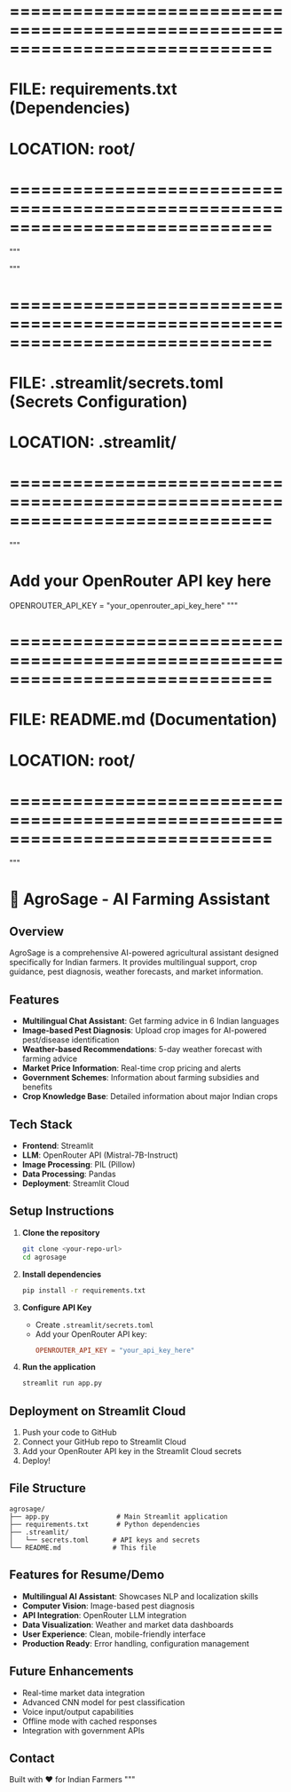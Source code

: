 
# =============================================================================
# FILE: requirements.txt (Dependencies)
# LOCATION: root/
# =============================================================================

"""

"""

# =============================================================================
# FILE: .streamlit/secrets.toml (Secrets Configuration)
# LOCATION: .streamlit/
# =============================================================================

"""
# Add your OpenRouter API key here
OPENROUTER_API_KEY = "your_openrouter_api_key_here"
"""

# =============================================================================
# FILE: README.md (Documentation)
# LOCATION: root/
# =============================================================================

"""
# 🌾 AgroSage - AI Farming Assistant

## Overview
AgroSage is a comprehensive AI-powered agricultural assistant designed specifically for Indian farmers. It provides multilingual support, crop guidance, pest diagnosis, weather forecasts, and market information.

## Features
- **Multilingual Chat Assistant**: Get farming advice in 6 Indian languages
- **Image-based Pest Diagnosis**: Upload crop images for AI-powered pest/disease identification
- **Weather-based Recommendations**: 5-day weather forecast with farming advice
- **Market Price Information**: Real-time crop pricing and alerts
- **Government Schemes**: Information about farming subsidies and benefits
- **Crop Knowledge Base**: Detailed information about major Indian crops

## Tech Stack
- **Frontend**: Streamlit
- **LLM**: OpenRouter API (Mistral-7B-Instruct)
- **Image Processing**: PIL (Pillow)
- **Data Processing**: Pandas
- **Deployment**: Streamlit Cloud

## Setup Instructions

1. **Clone the repository**
   ```bash
   git clone <your-repo-url>
   cd agrosage
   ```

2. **Install dependencies**
   ```bash
   pip install -r requirements.txt
   ```

3. **Configure API Key**
   - Create `.streamlit/secrets.toml`
   - Add your OpenRouter API key:
     ```toml
     OPENROUTER_API_KEY = "your_api_key_here"
     ```

4. **Run the application**
   ```bash
   streamlit run app.py
   ```

## Deployment on Streamlit Cloud

1. Push your code to GitHub
2. Connect your GitHub repo to Streamlit Cloud
3. Add your OpenRouter API key in the Streamlit Cloud secrets
4. Deploy!

## File Structure
```
agrosage/
├── app.py                 # Main Streamlit application
├── requirements.txt       # Python dependencies
├── .streamlit/
│   └── secrets.toml      # API keys and secrets
└── README.md             # This file
```

## Features for Resume/Demo
- **Multilingual AI Assistant**: Showcases NLP and localization skills
- **Computer Vision**: Image-based pest diagnosis
- **API Integration**: OpenRouter LLM integration
- **Data Visualization**: Weather and market data dashboards
- **User Experience**: Clean, mobile-friendly interface
- **Production Ready**: Error handling, configuration management

## Future Enhancements
- Real-time market data integration
- Advanced CNN model for pest classification
- Voice input/output capabilities
- Offline mode with cached responses
- Integration with government APIs

## Contact
Built with ❤️ for Indian Farmers
"""


